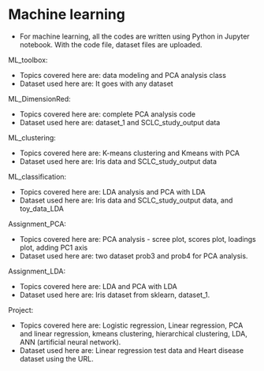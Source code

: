 # Machine learning

- For machine learning, all the codes are written using Python in Jupyter notebook. With the code file, dataset files are uploaded.

ML_toolbox:

- Topics covered here are: data modeling and PCA analysis class 
- Dataset used here are: It goes with any dataset

ML_DimensionRed:

- Topics covered here are: complete PCA analysis code
- Dataset used here are: dataset_1 and SCLC_study_output data

ML_clustering:

- Topics covered here are: K-means clustering and Kmeans with PCA
- Dataset used here are: Iris data and SCLC_study_output data

ML_classification:

- Topics covered here are: LDA analysis and PCA with LDA
- Dataset used here are: Iris data and SCLC_study_output data, and toy_data_LDA

Assignment_PCA:

- Topics covered here are: PCA analysis - scree plot, scores plot, loadings plot, adding PC1 axis
- Dataset used here are: two dataset prob3 and prob4 for PCA analysis.

Assignment_LDA:

- Topics covered here are: LDA and PCA with LDA
- Dataset used here are: Iris dataset from sklearn, dataset_1.

Project:

- Topics covered here are: Logistic regression, Linear regression, PCA and linear regression, kmeans clustering, hierarchical clustering, LDA, ANN (artificial neural network).
- Dataset used here are: Linear regression test data and Heart disease dataset using the URL.


